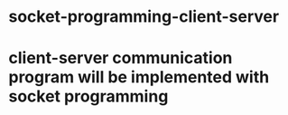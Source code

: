 # socket-programming-client-server 

# client-server communication program will be implemented with socket programming
